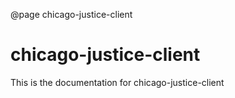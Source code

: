 @page chicago-justice-client

# chicago-justice-client

This is the documentation for chicago-justice-client
